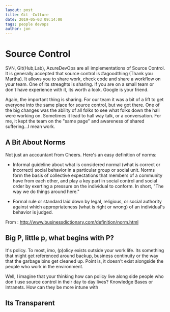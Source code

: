```yaml
---
layout: post
title: Git -Culture
date: 2019-05-03 09:14:00
tags: people devops
author: jon
---
```


# Source Control

SVN, Git(Hub,Lab), AzureDevOps are all implementations of Source Control.  It is generally accepted that source control is #agoodthing (Thank you Martha).  It allows you to share work, check code and share a workflow on your team.  One of its streaghts is sharing.  If you are on a small team or don't have experience with it, its worth a look.  Google is your friend.

Again, the important thing is sharing.  For our team it was a bit of a lift to get everyone into the same place for source control, but we got there.  One of the big changes was the ability of all folks to see what folks down the hall were working on.  Sometimes it lead to hall way talk, or a conversation.  For me, it kept the team on the "same page" and awareness of shared suffering...I mean work.

## A Bit About Norms

Not just an accountant from Cheers.  Here's an easy definition of norms:

* Informal guideline about what is considered normal (what is correct or incorrect) social behavior in a particular group or social unit. Norms form the basis of collective expectations that members of a community have from each other, and play a key part in social control and social order by exerting a pressure on the individual to conform. In short, "The way we do things around here."

* Formal rule or standard laid down by legal, religious, or social authority against which appropriateness (what is right or wrong) of an individual's behavior is judged.

From : http://www.businessdictionary.com/definition/norm.html


## Big P, little p, what begins with P?

It's policy.  To most, imo, (p)olicy exists outside your work life.  Its something that might get referenced around backup, business continuity or the way that the garbage bins get cleaned up.  Point is, it doesn't exist alongside the people who work in the environment.

Well, I imagine that your thinking how can policy live along side people who don't use source control in their day to day lives?  Knowledge Bases or Intranets.  How can they be more intune with 

## Its Transparent